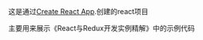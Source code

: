 这是通过[Create React App](https://github.com/facebookincubator/create-react-app).创建的react项目

主要用来展示《React与Redux开发实例精解》中的示例代码
